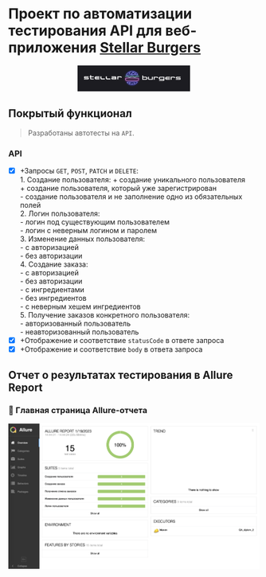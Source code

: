 # Проект по автоматизации тестирования API для веб-приложения [Stellar Burgers](https://stellarburgers.nomoreparties.site)
<p align="center">
 <img width="45%" title="Book Store" src="images/logo.png">
 </p>
 
## Покрытый функционал

 > Разработаны автотесты на <code>API</code>.

 ### API

 - [x] +Запросы <code>GET</code>, <code>POST</code>, <code>PATCH</code> и <code>DELETE</code>:<br>
       1. Создание пользователя:
             + создание уникального пользователя<br>
             + создание пользователя, который уже зарегистрирован<br>
             - создание пользователя и не заполнение одно из обязательных полей<br>
       2. Логин пользователя:<br>
             - логин под существующим пользователем<br>
             - логин с неверным логином и паролем<br>
       3. Изменение данных пользователя:<br>
             - с авторизацией<br>
             - без авторизации<br>
       4. Создание заказа:<br>
             - с авторизацией<br>
             - без авторизации<br>
             - с ингредиентами<br>
             - без ингредиентов<br>
             - с неверным хешем ингредиентов<br>
       5. Получение заказов конкретного пользователя:<br>
             - авторизованный пользователь<br>
             - неавторизованный пользователь<br>
 - [x] +Отображение и соответствие <code>statusCode</code> в ответе запроса
 - [x] +Отображение и соответствие <code>body</code> в ответа запроса
 ## Отчет о результатах тестирования в Allure Report
 ### :dart: Главная страница Allure-отчета
 <p align="center">
 <img title="Allure_report" src="images/allure_report.png">
 </p>
 

